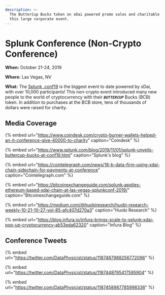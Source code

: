 ```yaml
---
description: >-
  The ButterCup Bucks token on xDai powered promo sales and charitable giving at
  this large corporate event.
---
```


# Splunk Conference \(Non-Crypto Conference\)

**When:** October 21-24, 2019

**Where:** Las Vegas, NV

**What:** The [Splunk .conf19](https://conf.splunk.com/) is the biggest event to date powered by xDai, with over 10,000 participants! This non-crypto event introduced many new people to the world of cryptocurrency with their _**`BUTTERCUP`**_ Bucks \(BCB\) token.  In addition to purchases at the BCB store, tens of thousands of dollars were raised for charity.

## Media Coverage

{% embed url="https://www.coindesk.com/crypto-burner-wallets-helped-an-it-conference-give-40000-to-charity" caption="Coindesk" %}

{% embed url="https://www.splunk.com/blog/2019/11/01/splunk-unveils-buttercup-bucks-at-conf19.html" caption="Splunk\'s blog" %}

{% embed url="https://cointelegraph.com/news/18-b-data-firm-using-xdai-chain-sidechain-for-payments-at-conference" caption="Cointelegraph.com" %}

{% embed url="https://bitcoinexchangeguide.com/splunk-applies-ethereum-based-xdai-chain-at-las-vegas-splunkconf-2019/" caption="Bitcoinexchangeguide.com" %}

{% embed url="https://medium.com/@huobiresearch/huobi-research-weekly-10-21-10-27-vol-85-afc407d270a3" caption="Huobi Research" %}

{% embed url="https://blog.infura.io/infura-brings-scale-to-splunk-xdai-pop-up-cryptocurrency-ab53eda62320" caption="Infura Blog" %}



## Conference Tweets

{% embed url="https://twitter.com/DataPhysicist/status/1187487988256772096" %}

{% embed url="https://twitter.com/DataPhysicist/status/1187448795417595904" %}

{% embed url="https://twitter.com/DataPhysicist/status/1187458987785998336" %}





